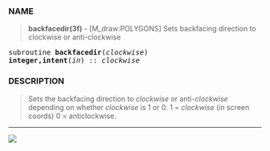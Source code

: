 <?
<body>
  <a name="top" id="top"></a>
  <div id="Container">
    <div id="Content">
      <div class="c22">
      </div><a name="0"></a>
      <h3><a name="0">NAME</a></h3>
      <blockquote>
        <b>backfacedir(3f)</b> - [M_draw:POLYGONS] Sets backfacing direction to clockwise or anti-clockwise <b></b>
      </blockquote><a name="contents" id="contents"></a>
        <pre>
subroutine <b>backfacedir</b>(<i>clockwise</i>)
<b>integer,intent</b>(<i>in</i>) :: <i>clockwise</i>
</pre>
      </blockquote><a name="2"></a>
      <h3><a name="2">DESCRIPTION</a></h3>
      <blockquote>
        Sets the backfacing direction to <i>clockwise</i> or anti-<i>clockwise</i> depending on whether <i>clockwise</i> is 1 or 0. 1 = <i>clockwise</i>
        (<i>in</i> screen coords) 0 = anticlockwise.
      </blockquote>
      <hr />
      <div class="c22"><img src="../images/backfacedir.3m_draw.gif" /></div>
    </div>
  </div>
</body>
